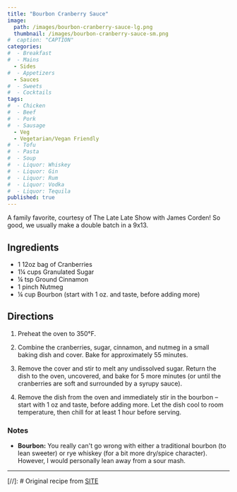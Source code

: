 ```yaml
---
title: "Bourbon Cranberry Sauce"
image: 
  path: /images/bourbon-cranberry-sauce-lg.png
  thumbnail: /images/bourbon-cranberry-sauce-sm.png
#  caption: "CAPTION"
categories:
#  - Breakfast
#  - Mains
  - Sides
#  - Appetizers
  - Sauces
#  - Sweets
#  - Cocktails
tags:
#  - Chicken
#  - Beef
#  - Pork
#  - Sausage
  - Veg
  - Vegetarian/Vegan Friendly
#  - Tofu
#  - Pasta
#  - Soup
#  - Liquor: Whiskey
#  - Liquor: Gin
#  - Liquor: Rum
#  - Liquor: Vodka
#  - Liquor: Tequila
published: true
---
```


A family favorite, courtesy of The Late Late Show with James Corden! So good, we usually make a double batch in a 9x13.

## Ingredients

* 1 12oz bag of Cranberries
* 1¼ cups Granulated Sugar
* ¼ tsp Ground Cinnamon
* 1 pinch Nutmeg
* ¼ cup Bourbon (start with 1 oz. and taste, before adding more)

## Directions


1. Preheat the oven to 350°F.

1. Combine the cranberries, sugar, cinnamon, and nutmeg in a small baking dish and cover. Bake for approximately 55 minutes.

1. Remove the cover and stir to melt any undissolved sugar. Return the dish to the oven, uncovered, and bake for 5 more minutes (or until the cranberries are soft and surrounded by a syrupy sauce).

1. Remove the dish from the oven and immediately stir in the bourbon – start with 1 oz and taste, before adding more. Let the dish cool to room temperature, then chill for at least 1 hour before serving.


### Notes

* **Bourbon:** You really can't go wrong with either a traditional bourbon (to lean sweeter) or rye whiskey (for a bit more dry/spice character). However, I would personally lean away from a sour mash.

---
[//]: # Original recipe from [SITE](URL)

